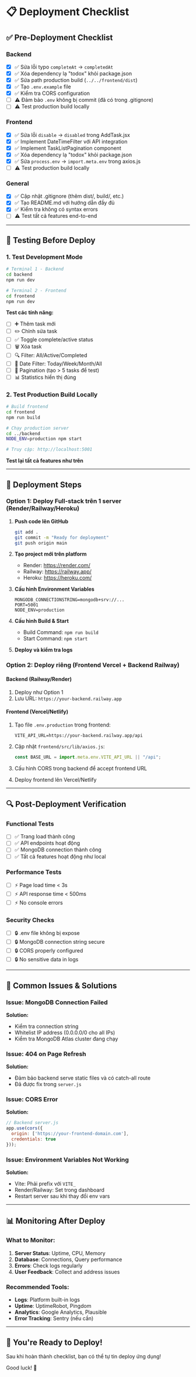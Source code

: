 # 📋 Deployment Checklist

## ✅ Pre-Deployment Checklist

### Backend
- [x] ✅ Sửa lỗi typo `completeAt` → `completedAt`
- [x] ✅ Xóa dependency lạ "todox" khỏi package.json
- [x] ✅ Sửa path production build (`../../frontend/dist`)
- [x] ✅ Tạo `.env.example` file
- [x] ✅ Kiểm tra CORS configuration
- [ ] ⚠️ Đảm bảo `.env` không bị commit (đã có trong .gitignore)
- [ ] ⚠️ Test production build locally

### Frontend
- [x] ✅ Sửa lỗi `disable` → `disabled` trong AddTask.jsx
- [x] ✅ Implement DateTimeFilter với API integration
- [x] ✅ Implement TaskListPagination component
- [x] ✅ Xóa dependency lạ "todox" khỏi package.json
- [x] ✅ Sửa `process.env` → `import.meta.env` trong axios.js
- [ ] ⚠️ Test production build locally

### General
- [x] ✅ Cập nhật .gitignore (thêm dist/, build/, etc.)
- [x] ✅ Tạo README.md với hướng dẫn đầy đủ
- [x] ✅ Kiểm tra không có syntax errors
- [ ] ⚠️ Test tất cả features end-to-end

---

## 🧪 Testing Before Deploy

### 1. Test Development Mode
```bash
# Terminal 1 - Backend
cd backend
npm run dev

# Terminal 2 - Frontend
cd frontend
npm run dev
```

**Test các tính năng:**
- [ ] ➕ Thêm task mới
- [ ] ✏️ Chỉnh sửa task
- [ ] ✅ Toggle complete/active status
- [ ] 🗑️ Xóa task
- [ ] 🔍 Filter: All/Active/Completed
- [ ] 📅 Date Filter: Today/Week/Month/All
- [ ] 📄 Pagination (tạo > 5 tasks để test)
- [ ] 📊 Statistics hiển thị đúng

### 2. Test Production Build Locally
```bash
# Build frontend
cd frontend
npm run build

# Chạy production server
cd ../backend
NODE_ENV=production npm start

# Truy cập: http://localhost:5001
```

**Test lại tất cả features như trên**

---

## 🚀 Deployment Steps

### Option 1: Deploy Full-stack trên 1 server (Render/Railway/Heroku)

1. **Push code lên GitHub**
   ```bash
   git add .
   git commit -m "Ready for deployment"
   git push origin main
   ```

2. **Tạo project mới trên platform**
   - Render: https://render.com/
   - Railway: https://railway.app/
   - Heroku: https://heroku.com/

3. **Cấu hình Environment Variables**
   ```
   MONGODB_CONNECTIONSTRING=mongodb+srv://...
   PORT=5001
   NODE_ENV=production
   ```

4. **Cấu hình Build & Start**
   - Build Command: `npm run build`
   - Start Command: `npm start`

5. **Deploy và kiểm tra logs**

### Option 2: Deploy riêng (Frontend Vercel + Backend Railway)

#### Backend (Railway/Render)
1. Deploy như Option 1
2. Lưu URL: `https://your-backend.railway.app`

#### Frontend (Vercel/Netlify)
1. Tạo file `.env.production` trong frontend:
   ```
   VITE_API_URL=https://your-backend.railway.app/api
   ```

2. Cập nhật `frontend/src/lib/axios.js`:
   ```javascript
   const BASE_URL = import.meta.env.VITE_API_URL || "/api";
   ```

3. Cấu hình CORS trong backend để accept frontend URL

4. Deploy frontend lên Vercel/Netlify

---

## 🔍 Post-Deployment Verification

### Functional Tests
- [ ] ✅ Trang load thành công
- [ ] ✅ API endpoints hoạt động
- [ ] ✅ MongoDB connection thành công
- [ ] ✅ Tất cả features hoạt động như local

### Performance Tests
- [ ] ⚡ Page load time < 3s
- [ ] ⚡ API response time < 500ms
- [ ] ⚡ No console errors

### Security Checks
- [ ] 🔒 .env file không bị expose
- [ ] 🔒 MongoDB connection string secure
- [ ] 🔒 CORS properly configured
- [ ] 🔒 No sensitive data in logs

---

## 🐛 Common Issues & Solutions

### Issue: MongoDB Connection Failed
**Solution:**
- Kiểm tra connection string
- Whitelist IP address (0.0.0.0/0 cho all IPs)
- Kiểm tra MongoDB Atlas cluster đang chạy

### Issue: 404 on Page Refresh
**Solution:**
- Đảm bảo backend serve static files và có catch-all route
- Đã được fix trong `server.js`

### Issue: CORS Error
**Solution:**
```javascript
// Backend server.js
app.use(cors({
  origin: ['https://your-frontend-domain.com'],
  credentials: true
}));
```

### Issue: Environment Variables Not Working
**Solution:**
- Vite: Phải prefix với `VITE_`
- Render/Railway: Set trong dashboard
- Restart server sau khi thay đổi env vars

---

## 📊 Monitoring After Deploy

### What to Monitor:
1. **Server Status**: Uptime, CPU, Memory
2. **Database**: Connections, Query performance
3. **Errors**: Check logs regularly
4. **User Feedback**: Collect and address issues

### Recommended Tools:
- **Logs**: Platform built-in logs
- **Uptime**: UptimeRobot, Pingdom
- **Analytics**: Google Analytics, Plausible
- **Error Tracking**: Sentry (nếu cần)

---

## 🎉 You're Ready to Deploy!

Sau khi hoàn thành checklist, bạn có thể tự tin deploy ứng dụng!

Good luck! 🚀
